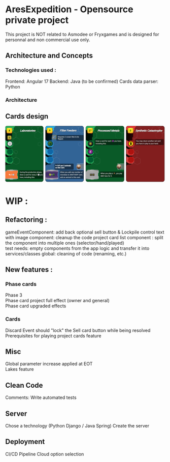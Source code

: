 # AresExpedition - Opensource private project  
This project is NOT related to Asmodee or Fryxgames and is designed for personnal and non commercial use only.

## Architecture and Concepts
### Technologies used :
Frontend: Angular 17
Backend: Java (to be confirmed)
Cards data parser: Python

### Architecture
## Cards design
![image](https://github.com/Mylaana/AresExpedition/blob/main/ressources/images/cards%20design.png)

# WIP : 
## Refactoring :
gameEventComponent: add back optional sell button & Lockpile control
text with image component: cleanup the code
project card list component : split the component into multiple ones (selector/hand/played)  
test needs: empty components from the app logic and transfer it into services/classes 
global: cleaning of code  (renaming, etc.)

## New features :
### Phase cards
Phase 3  
Phase card project full effect (owner and general)  
Phase card upgraded effects

### Cards
Discard Event should "lock" the Sell card button while being resolved  
Prerequisites for playing project cards feature

## Misc
Global parameter increase applied at EOT  
Lakes feature

## Clean Code
Comments: 
Write automated tests

## Server
Chose a technology (Python Django / Java Spring)
Create the server

## Deployment
CI/CD Pipeline
Cloud option selection